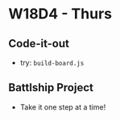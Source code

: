 # W18D4 - Thurs

## Code-it-out
- try: `build-board.js`

## Battlship Project
- Take it one step at a time!
